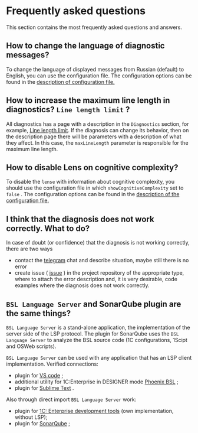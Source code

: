 # Frequently asked questions

This section contains the most frequently asked questions and answers.

## How to change the language of diagnostic messages?

To change the language of displayed messages from Russian (default) to English, you can use the configuration file. The configuration options can be found in the [description of configuration file.](features/ConfigurationFile.md)

## How to increase the maximum line length in diagnostics? `Line length limit` ?

All diagnostics has a page with a description in the `Diagnostics` section, for example, [Line length limit](diagnostics/LineLength.md). If the diagnosis can change its behavior, then on the description page there will be parameters with a description of what they affect. In this case, the `maxLineLength` parameter is responsible for the maximum line length.

## How to disable Lens on cognitive complexity?

To disable the `lense` with information about cognitive complexity, you should use the configuration file in which `showCognitiveComplexity` set to `false` . The configuration options can be found in the [description of the configuration file.](features/ConfigurationFile.md)

## I think that the diagnosis does not work correctly. What to do?

In case of doubt (or confidence) that the diagnosis is not working correctly, there are two ways

- contact the [telegram](https://t.me/bsl_language_server) chat and describe situation, maybe still there is no error
- create issue ( [issue](https://github.com/1c-syntax/bsl-language-server/issues) ) in the project repository of the appropriate type, where to attach the error description and, it is very desirable, code examples where the diagnosis does not work correctly.

## `BSL Language Server` and SonarQube plugin are the same things?

`BSL Language Server` is a stand-alone application, the implementation of the server side of the LSP protocol. The plugin for SonarQube uses the `BSL Language Server` to analyze the BSL source code (1C configurations, 1Scipt and OSWeb scripts).

`BSL Language Server` can be used with any application that has an LSP client implementation. Verified connections:

- plugin for [VS code](https://github.com/1c-syntax/vsc-language-1c-bsl/) ;
- additional utility for 1C:Enterprise in DESIGNER mode [Phoenix BSL](https://github.com/otymko/phoenixbsl) ;
- plugin for [Sublime Text](https://github.com/sublimelsp/LSP) .

Also through direct import `BSL Language Server` work:

- plugin for [1C: Enterprise development tools](https://github.com/DoublesunRUS/ru.capralow.dt.bslls.validator) (own implementation, without LSP);
- plugin for [SonarQube](https://github.com/1c-syntax/sonar-bsl-plugin-community) ;
